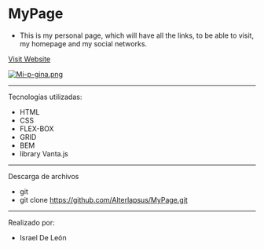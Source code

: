 # MyPage

- This is my personal page, which will have all the links, to be able to visit, my homepage and my social networks.




<a href="https://mypageprofile.netlify.app/"  target="_blank">Visit Website </a>

[![Mi-p-gina.png](https://i.postimg.cc/RZywkDp2/Mi-p-gina.png)](https://postimg.cc/fV73XBNv)

---

Tecnologías utilizadas: 

- HTML 
- CSS
- FLEX-BOX  
- GRID
- BEM
- library Vanta.js

---
Descarga de archivos 

- git 
- git clone https://github.com/Alterlapsus/MyPage.git

---

Realizado por: 

- Israel De León 
